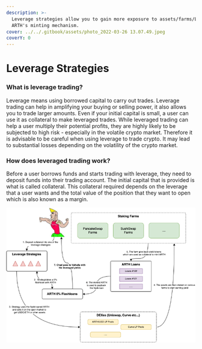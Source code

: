 ```yaml
---
description: >-
  Leverage strategies allow you to gain more exposure to assets/farms/LPs using
  ARTH's minting mechanism.
cover: ../../.gitbook/assets/photo_2022-03-26 13.07.49.jpeg
coverY: 0
---
```


# Leverage Strategies

### What is leverage trading?

Leverage means using borrowed capital to carry out trades. Leverage trading can help in amplifying your buying or selling power, it also allows you to trade larger amounts. Even if your initial capital is small, a user can use it as collateral to make leveraged trades. While leveraged trading can help a user multiply their potential profits, they are highly likely to be subjected to high risk - especially in the volatile crypto market. Therefore it is advisable to be careful when using leverage to trade crypto. It may lead to substantial losses depending on the volatility of the crypto market.

### How does leveraged trading work? <a href="#header-2" id="header-2"></a>

Before a user borrows funds and starts trading with leverage, they need to deposit funds into their trading account. The initial capital that is provided is what is called collateral. This collateral required depends on the leverage that a user wants and the total value of the position that they want to open which is also known as a margin.

![Understanding leverage.](../../.gitbook/assets/11111.png)



